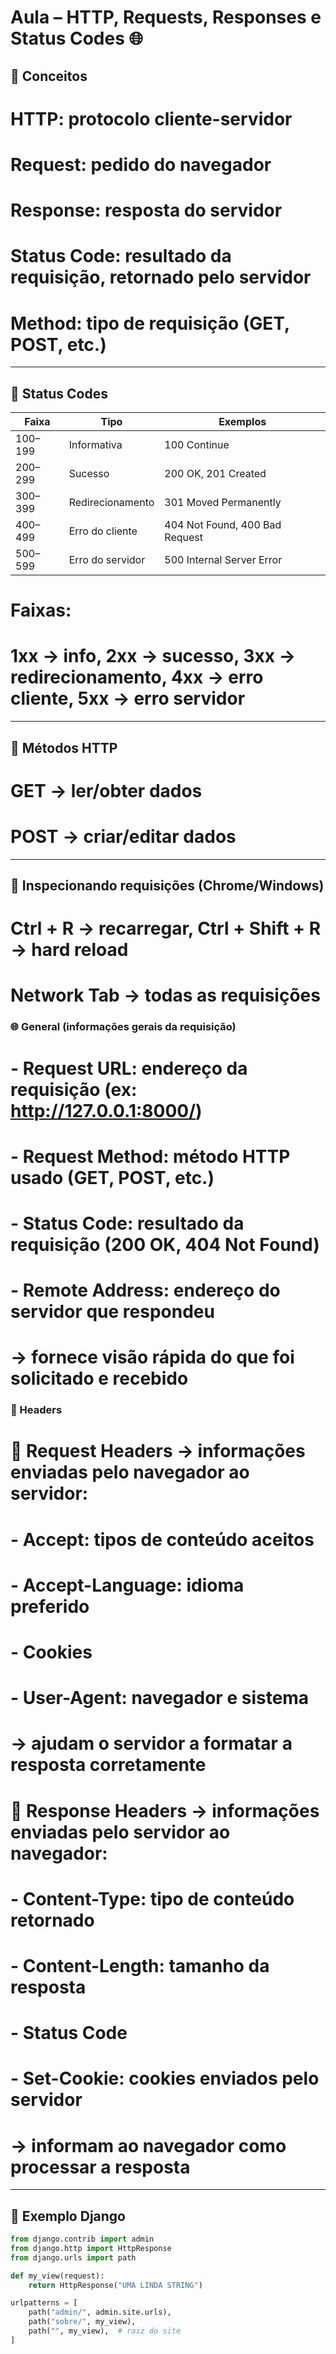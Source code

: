 # Aula – HTTP, Requests, Responses e Status Codes 🌐

## 📝 Conceitos

# HTTP: protocolo cliente-servidor

# Request: pedido do navegador

# Response: resposta do servidor

# Status Code: resultado da requisição, retornado pelo servidor

# Method: tipo de requisição (GET, POST, etc.)

---

## 🔹 Status Codes

| Faixa   | Tipo             | Exemplos                       |
| ------- | ---------------- | ------------------------------ |
| 100–199 | Informativa      | 100 Continue                   |
| 200–299 | Sucesso          | 200 OK, 201 Created            |
| 300–399 | Redirecionamento | 301 Moved Permanently          |
| 400–499 | Erro do cliente  | 404 Not Found, 400 Bad Request |
| 500–599 | Erro do servidor | 500 Internal Server Error      |

# Faixas:

# 1xx → info, 2xx → sucesso, 3xx → redirecionamento, 4xx → erro cliente, 5xx → erro servidor

---

## 🔹 Métodos HTTP

# GET → ler/obter dados

# POST → criar/editar dados

---

## 🔹 Inspecionando requisições (Chrome/Windows)

# Ctrl + R → recarregar, Ctrl + Shift + R → hard reload

# Network Tab → todas as requisições

### 🌐 General (informações gerais da requisição)

# - Request URL: endereço da requisição (ex: http://127.0.0.1:8000/)

# - Request Method: método HTTP usado (GET, POST, etc.)

# - Status Code: resultado da requisição (200 OK, 404 Not Found)

# - Remote Address: endereço do servidor que respondeu

# → fornece visão rápida do que foi solicitado e recebido

### 🧠 Headers

# 🥇 Request Headers → informações enviadas pelo navegador ao servidor:

# - Accept: tipos de conteúdo aceitos

# - Accept-Language: idioma preferido

# - Cookies

# - User-Agent: navegador e sistema

# → ajudam o servidor a formatar a resposta corretamente

# 🥈 Response Headers → informações enviadas pelo servidor ao navegador:

# - Content-Type: tipo de conteúdo retornado

# - Content-Length: tamanho da resposta

# - Status Code

# - Set-Cookie: cookies enviados pelo servidor

# → informam ao navegador como processar a resposta

---

## 🔹 Exemplo Django

```python
from django.contrib import admin
from django.http import HttpResponse
from django.urls import path

def my_view(request):
    return HttpResponse("UMA LINDA STRING")

urlpatterns = [
    path("admin/", admin.site.urls),
    path("sobre/", my_view),
    path("", my_view),  # raiz do site
]
```
